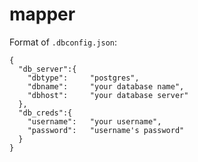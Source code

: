# mapper

Format of `.dbconfig.json`:

```
{
  "db_server":{
    "dbtype":     "postgres",
    "dbname":     "your database name",
    "dbhost":     "your database server"
  },
  "db_creds":{
    "username":   "your username",
    "password":   "username's password"
  }
}
```
